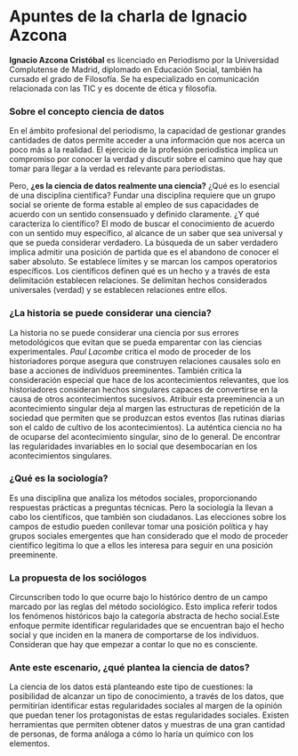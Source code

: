 # Apuntes de la charla de Ignacio Azcona
**Ignacio Azcona Cristóbal** es licenciado en Periodismo por la Universidad Complutense de Madrid, diplomado en Educación Social, también ha cursado el grado de Filosofía. Se ha especializado en comunicación relacionada con las TIC y es docente de ética y filosofía.

### Sobre el concepto ciencia de datos
En el ámbito profesional del periodismo, la capacidad de gestionar grandes cantidades de datos permite acceder a una información que nos acerca un poco más a la realidad. El ejercicio de la profesión periodística implica un compromiso por conocer la verdad y discutir sobre el camino que hay que tomar para llegar a la verdad es relevante para periodistas.

Pero, **¿es la ciencia de datos realmente una ciencia?**
¿Qué es lo esencial de una disciplina científica? Fundar una disciplina requiere que un grupo social se oriente de forma estable al empleo de sus capacidades de acuerdo con un sentido consensuado y definido claramente.
¿Y qué caracteriza lo científico? El modo de buscar el conocimiento de acuerdo con un sentido muy específico, al alcance de un saber que sea universal y que se pueda considerar verdadero. La búsqueda de un saber verdadero implica admitir una posición de partida que es el abandono de conocer el saber absoluto. Se establece límites y se marcan los campos operatorios específicos. Los científicos definen qué es un hecho y a través de esta delimitación establecen relaciones. Se delimitan hechos considerados universales (verdad) y se establecen relaciones entre ellos.

### ¿La historia se puede considerar una ciencia?
La historia no se puede considerar una ciencia por sus errores metodológicos que evitan que se pueda emparentar con las ciencias experimentales.
*Paul Lacombe* critica el modo de proceder de los historiadores porque asegura que construyen relaciones causales solo en base a acciones de individuos preeminentes. También critica la consideración especial que hace de los acontecimientos relevantes, que los historiadores consideran hechos singulares capaces de convertirse en la causa de otros acontecimientos sucesivos. Atribuir esta preeminencia a un acontecimiento singular deja al margen las estructuras de repetición de la sociedad que permiten que se produzcan estos eventos (las rutinas diarias son el caldo de cultivo de los acontecimientos).
La auténtica ciencia no ha de ocuparse del acontecimiento singular, sino de lo general. De encontrar las regularidades invariables en lo social que desembocarían en los acontecimientos singulares.

### ¿Qué es la sociología?
Es una disciplina que analiza los métodos sociales, proporcionando respuestas prácticas a preguntas técnicas.
Pero la sociología la llevan a cabo los científicos, que también son ciudadanos. Las elecciones sobre los campos de estudio pueden conllevar tomar una posición política y hay grupos sociales emergentes que han considerado que el modo de proceder científico legitima lo que a ellos les interesa para seguir en una posición preeminente.

### La propuesta de los sociólogos
Circunscriben todo lo que ocurre bajo lo histórico dentro de un campo marcado por las reglas del método sociológico. Esto implica referir todos los fenómenos históricos bajo la categoría abstracta de hecho social.Este enfoque permite identificar regularidades que se encuentran bajo el hecho social y que inciden en la manera de comportarse de los individuos. Consideran que hay que empezar a contar lo que no es consciente.

### Ante este escenario, ¿qué plantea la ciencia de datos?
La ciencia de los datos está planteando este tipo de cuestiones: la posibilidad de alcanzar un tipo de conocimiento, a través de los datos, que permitirían identificar estas regularidades sociales al margen de la opinión que puedan tener los protagonistas de estas regularidades sociales.
Existen herramientas que permiten obtener datos y muestras de una gran cantidad de personas, de forma análoga a cómo lo haría un químico con los elementos.
